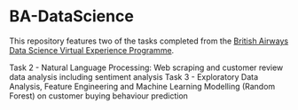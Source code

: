 # BA-DataScience

This repository features two of the tasks completed from the [British Airways Data Science Virtual Experience Programme](https://www.theforage.com/virtual-internships/prototype/NjynCWzGSaWXQCxSX/Data-Science).

Task 2 - Natural Language Processing: Web scraping and customer review data analysis including sentiment analysis
Task 3 - Exploratory Data Analysis, Feature Engineering and Machine Learning Modelling (Random Forest) on customer buying behaviour prediction

